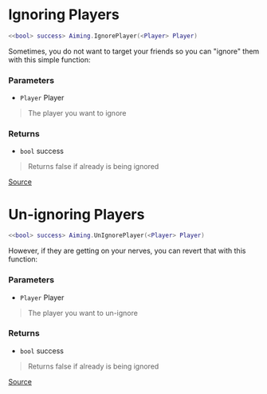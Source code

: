 # Ignoring Players
```lua
<<bool> success> Aiming.IgnorePlayer(<Player> Player)
```
Sometimes, you do not want to target your friends so you can "ignore" them with this simple function:

### Parameters
* `Player` Player
> The player you want to ignore

### Returns
* `bool` success
> Returns false if already is being ignored

[Source](https://github.com/Stefanuk12/ROBLOX/blob/master/Universal/Aiming/Module.lua#L116)


# Un-ignoring Players
```lua
<<bool> success> Aiming.UnIgnorePlayer(<Player> Player)
```
However, if they are getting on your nerves, you can revert that with this function:

### Parameters
* `Player` Player
> The player you want to un-ignore

### Returns
* `bool` success
> Returns false if already is being ignored

[Source](https://github.com/Stefanuk12/ROBLOX/blob/master/Universal/Aiming/Module.lua#L136)